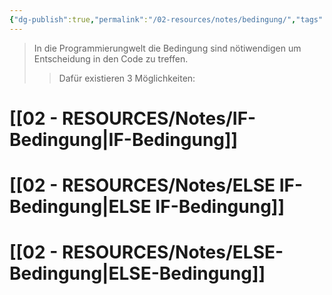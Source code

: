 ```yaml
---
{"dg-publish":true,"permalink":"/02-resources/notes/bedingung/","tags":["code","empty"],"noteIcon":"","updated":"2024-10-25T16:32:03.000+02:00"}
---
```


>In die Programmierungwelt die Bedingung sind nötiwendigen um Entscheidung in den Code zu treffen.
>>Dafür existieren 3 Möglichkeiten:

# [[02 - RESOURCES/Notes/IF-Bedingung\|IF-Bedingung]]

# [[02 - RESOURCES/Notes/ELSE IF-Bedingung\|ELSE IF-Bedingung]]

# [[02 - RESOURCES/Notes/ELSE-Bedingung\|ELSE-Bedingung]]